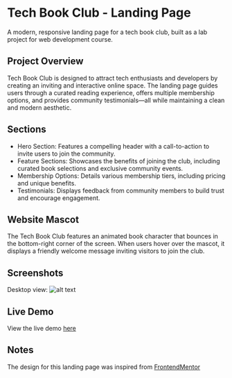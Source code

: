 # Tech Book Club - Landing Page

A modern, responsive landing page for a tech book club, built as a lab project for web development course.

## Project Overview

Tech Book Club is designed to attract tech enthusiasts and developers by creating an inviting and interactive online space. The landing page guides users through a curated reading experience, offers multiple membership options, and provides community testimonials—all while maintaining a clean and modern aesthetic.

## Sections

- Hero Section: Features a compelling header with a call-to-action to invite users to join the community.
- Feature Sections: Showcases the benefits of joining the club, including curated book selections and exclusive community events.
- Membership Options: Details various membership tiers, including pricing and unique benefits.
- Testimonials: Displays feedback from community members to build trust and encourage engagement.

## Website Mascot

The Tech Book Club features an animated book character that bounces in the bottom-right corner of the screen. When users hover over the mascot, it displays a friendly welcome message inviting visitors to join the club.

## Screenshots

Desktop view:
![alt text](image.png)

## Live Demo

View the live demo [here](tum-web-lab2-ten.vercel.app)

## Notes

The design for this landing page was inspired from [FrontendMentor](https://www.frontendmentor.io/challenges/tech-book-club-landing-page-fZQidjHU73)
